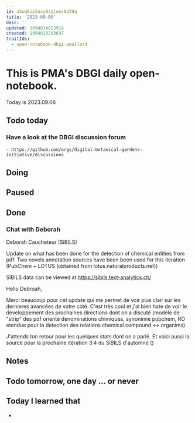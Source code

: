 ```yaml
---
id: a5wq6ip2uxy0sqtues0d39q
title: '2023-09-06'
desc: ''
updated: 1694014023916
created: 1694013293697
traitIds:
  - open-notebook-dbgi-pmallard
---
```



# This is PMA's DBGI daily open-notebook.

Today is 2023.09.06

## Todo today

### Have a look at the DBGI discussion forum
    - https://github.com/orgs/digital-botanical-gardens-initiative/discussions
###
###

## Doing

## Paused

## Done

### Chat with Deborah

Deborah Caucheteur (SiBILS)


Update on what has been done for the detection of chemical entities from pdf.
Two novels annotation sources have been been used for this iteration (PubChem + LOTUS (obtained from lotus.naturalproducts.net))

SIBILS data can be viewed at https://sibils.text-analytics.ch/

Hello Debroah,

Merci beaucoup pour cet update qui me permet de voir plus clair sur les dernieres avancées de votre coté. C'est très cool et j'ai bien hate de voir le developpement des prochaines directions dont on a discuté (modèle de "strip" des pdf orienté denominations chimiques, synonimie pubchem, RO etendue pour la detection des relations chemical compound <-> organims).

J'attends ton retour pour les quelques stats dont on a parlé. Et voici aussi la source pour la prochaine itération 3.4 du SiBILS d'automne ()


## Notes

## Todo tomorrow, one day ... or never

###
###
###


## Today I learned that

-